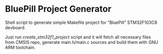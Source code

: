 # BluePill Project Generator

Shell script to generate simple Makefile project for "BluePill" STM32F103C8 devboard.

Just run *create_stm32f1_project* script and it will fetch all necessary files from CMSIS repo, generate main.h/main.c sources and build them with GNU ARM toolchain.
